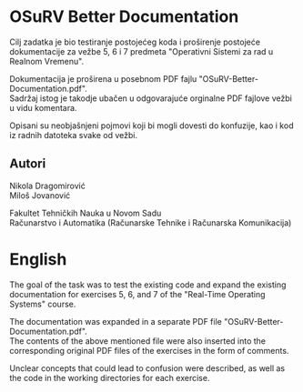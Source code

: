 # OSuRV Better Documentation

Cilj zadatka je bio testiranje postojećeg koda i proširenje postojeće dokumentacije za vežbe 5, 6 i 7 predmeta "Operativni Sistemi za rad u Realnom Vremenu".

Dokumentacija je proširena u posebnom PDF fajlu "OSuRV-Better-Documentation.pdf". </br>
Sadržaj istog je takodje ubačen u odgovarajuće orginalne PDF fajlove vežbi u vidu komentara.

Opisani su neobjašnjeni pojmovi koji bi mogli dovesti do konfuzije, kao i kod iz radnih datoteka svake od vežbi.

## Autori
Nikola Dragomirović </br>
Miloš Jovanović

Fakultet Tehničkih Nauka u Novom Sadu </br>
Računarstvo i Automatika (Računarske Tehnike i Računarska Komunikacija)

# English

The goal of the task was to test the existing code and expand the existing documentation for exercises 5, 6, and 7 of the "Real-Time Operating Systems" course. 

The documentation was expanded in a separate PDF file "OSuRV-Better-Documentation.pdf". </br>
The contents of the above mentioned file were also inserted into the corresponding original PDF files of the exercises in the form of comments.

Unclear concepts that could lead to confusion were described, as well as the code in the working directories for each exercise.

